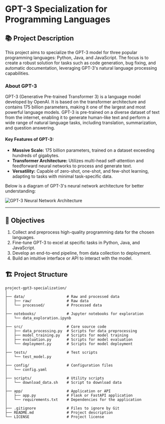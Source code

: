 # GPT-3 Specialization for Programming Languages  

## 📚 Project Description  
This project aims to specialize the GPT-3 model for three popular programming languages: Python, Java, and JavaScript. The focus is to create a robust solution for tasks such as code generation, bug fixing, and automatic documentation, leveraging GPT-3's natural language processing capabilities.  

### About GPT-3  
GPT-3 (Generative Pre-trained Transformer 3) is a language model developed by OpenAI. It is based on the transformer architecture and contains 175 billion parameters, making it one of the largest and most powerful language models. GPT-3 is pre-trained on a diverse dataset of text from the internet, enabling it to generate human-like text and perform a wide range of natural language tasks, including translation, summarization, and question answering.  

#### Key Features of GPT-3:  
- **Massive Scale:** 175 billion parameters, trained on a dataset exceeding hundreds of gigabytes.  
- **Transformer Architecture:** Utilizes multi-head self-attention and feedforward neural networks to process and generate text.  
- **Versatility:** Capable of zero-shot, one-shot, and few-shot learning, adapting to tasks with minimal task-specific data.  

Below is a diagram of GPT-3's neural network architecture for better understanding:  

![GPT-3 Neural Network Architecture](path/to/image.png)  

---

## 🎯 Objectives  
1. Collect and preprocess high-quality programming data for the chosen languages.  
2. Fine-tune GPT-3 to excel at specific tasks in Python, Java, and JavaScript.  
3. Develop an end-to-end pipeline, from data collection to deployment.  
4. Build an intuitive interface or API to interact with the model.  

## 🏗️ Project Structure  
```plaintext
project-gpt3-specialization/
│
├── data/                   # Raw and processed data
│   ├── raw/                # Raw data
│   └── processed/          # Processed data
│
├── notebooks/              # Jupyter notebooks for exploration
│   └── data_exploration.ipynb
│
├── src/                    # Core source code
│   ├── data_processing.py  # Scripts for data preprocessing
│   ├── model_training.py   # Scripts for model training
│   ├── evaluation.py       # Scripts for model evaluation
│   └── deployment.py       # Scripts for model deployment
│
├── tests/                  # Test scripts
│   └── test_model.py
│
├── config/                 # Configuration files
│   └── config.yaml
│
├── scripts/                # Utility scripts
│   └── download_data.sh    # Script to download data
│
├── app/                    # Application or API
│   ├── app.py              # Flask or FastAPI application
│   └── requirements.txt    # Dependencies for the application
│
├── .gitignore              # Files to ignore by Git
├── README.md               # Project description
└── LICENSE                 # Project license
